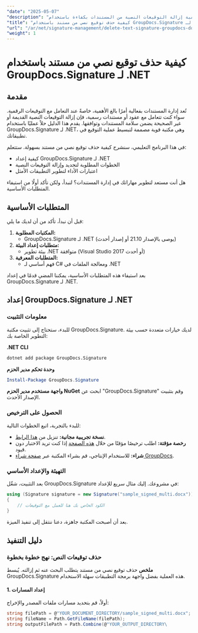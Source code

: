 ```yaml
---
"date": "2025-05-07"
"description": "تعرّف على كيفية إزالة التوقيعات النصية من المستندات بكفاءة باستخدام GroupDocs.Signature لـ .NET. حسّن إدارة مستنداتك بهذا الدليل السهل."
"title": "كيفية حذف توقيع نصي من مستند باستخدام GroupDocs.Signature لـ .NET"
"url": "/ar/net/signature-management/delete-text-signature-groupdocs-dotnet/"
"weight": 1
---
```


# كيفية حذف توقيع نصي من مستند باستخدام GroupDocs.Signature لـ .NET

## مقدمة

تُعد إدارة المستندات بفعالية أمرًا بالغ الأهمية، خاصةً عند التعامل مع التوقيعات الرقمية. سواء كنت تتعامل مع عقود أو مستندات رسمية، فإن إزالة التوقيعات النصية القديمة أو غير الصحيحة يضمن سلامة المستندات وتوافقها. يقدم هذا الدليل حلاً عمليًا باستخدام GroupDocs.Signature لـ .NET، وهي مكتبة قوية مصممة لتبسيط عملية التوقيع في تطبيقاتك.

في هذا البرنامج التعليمي، سنشرح كيفية حذف توقيع نصي من مستند بسهولة. ستتعلم:
- كيفية إعداد GroupDocs.Signature لـ .NET
- الخطوات المطلوبة لتحديد وإزالة التوقيعات النصية
- اعتبارات الأداء لتطوير التطبيقات الأمثل

هل أنت مستعد لتطوير مهاراتك في إدارة المستندات؟ لنبدأ، ولكن تأكد أولًا من استيفاء المتطلبات الأساسية.

## المتطلبات الأساسية

قبل أن نبدأ، تأكد من أن لديك ما يلي:
1. **المكتبات المطلوبة:**
   - GroupDocs.Signature لـ .NET (يوصى بالإصدار 21.10 أو إصدار أحدث)
2. **متطلبات إعداد البيئة:**
   - بيئة تطوير .NET متوافقة (Visual Studio 2017 أو أحدث)
3. **المتطلبات المعرفية:**
   - فهم أساسي لـ C# ومعالجة الملفات في .NET

بعد استيفاء هذه المتطلبات الأساسية، يمكننا المضي قدمًا في إعداد GroupDocs.Signature لـ .NET.

## إعداد GroupDocs.Signature لـ .NET

### معلومات التثبيت

للبدء، ستحتاج إلى تثبيت مكتبة GroupDocs.Signature. لديك خيارات متعددة حسب بيئة التطوير الخاصة بك:

**.NET CLI**
```bash
dotnet add package GroupDocs.Signature
```

**وحدة تحكم مدير الحزم**
```powershell
Install-Package GroupDocs.Signature
```

**واجهة مستخدم مدير الحزم NuGet**
ابحث عن "GroupDocs.Signature" وقم بتثبيت الإصدار الأحدث.

### الحصول على الترخيص

للبدء بالتجربة، اتبع الخطوات التالية:
- **نسخة تجريبية مجانية:** تنزيل من [هذا الرابط](https://releases.groupdocs.com/signature/net/).
- **رخصة مؤقتة:** اطلب ترخيصًا مؤقتًا من خلال [هذه الصفحة](https://purchase.groupdocs.com/temporary-license/) إذا كنت تريد الاختبار دون قيود.
- **شراء:** للاستخدام الإنتاجي، قم بشراء المكتبة عبر [صفحة شراء GroupDocs](https://purchase.groupdocs.com/buy).

### التهيئة والإعداد الأساسي

بعد التثبيت، شغّل GroupDocs.Signature في مشروعك. إليك مثال سريع للإعداد:

```csharp
using (Signature signature = new Signature("sample_signed_multi.docx"))
{
    // الكود الخاص بك هنا للعمل مع التوقيعات
}
```

بعد أن أصبحت المكتبة جاهزة، دعنا ننتقل إلى تنفيذ الميزة.

## دليل التنفيذ

### حذف توقيعات النص: نهج خطوة بخطوة

**ملخص**
حذف توقيع نصي من مستند يتطلب البحث عنه ثم إزالته. يُبسط GroupDocs.Signature هذه العملية بفضل واجهة برمجة التطبيقات سهلة الاستخدام.

#### 1. إعداد المسارات
أولاً، قم بتحديد مسارات ملفات المصدر والإخراج:

```csharp
string filePath = @"YOUR_DOCUMENT_DIRECTORY/sample_signed_multi.docx"; // التحديث باستخدام مسار الملف الفعلي
string fileName = Path.GetFileName(filePath);
string outputFilePath = Path.Combine(@"YOUR_OUTPUT_DIRECTORY\